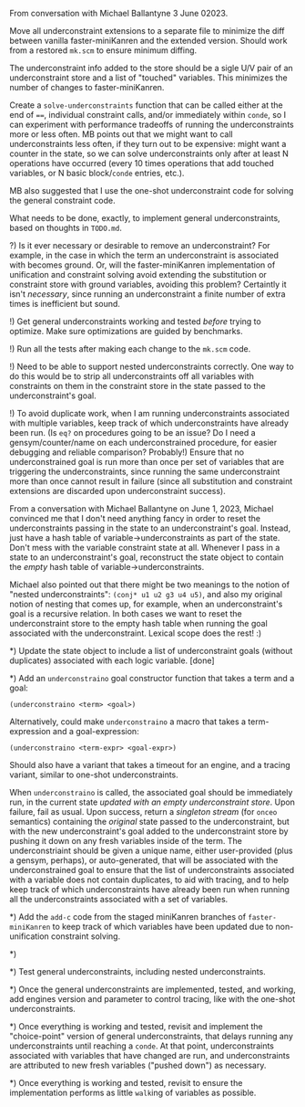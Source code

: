 From conversation with Michael Ballantyne 3 June 02023.

Move all underconstraint extensions to a separate file to minimize the
diff between vanilla faster-miniKanren and the extended version.
Should work from a restored `mk.scm` to ensure minimum diffing.

The underconstraint info added to the store should be a sigle U/V pair
of an underconstraint store and a list of "touched" variables.  This
minimizes the number of changes to faster-miniKanren.

Create a `solve-underconstraints` function that can be called either
at the end of `==`, individual constraint calls, and/or immediately
within `conde`, so I can experiment with performance tradeoffs of
running the underconstraints more or less often.  MB points out that
we might want to call underconstraints less often, if they turn out to
be expensive: might want a counter in the state, so we can solve
underconstraints only after at least N operations have occurred (every
10 times operations that add touched variables, or N basic
block/`conde` entries, etc.).

MB also suggested that I use the one-shot underconstraint code for
solving the general constraint code.


What needs to be done, exactly, to implement general underconstraints,
based on thoughts in `TODO.md`.

?) Is it ever necessary or desirable to remove an underconstraint?
For example, in the case in which the term an underconstraint is
associated with becomes ground.  Or, will the faster-miniKanren
implementation of unification and constraint solving avoid extending
the substitution or constraint store with ground variables, avoiding
this problem?  Certaintly it isn't *necessary*, since running an
underconstraint a finite number of extra times is inefficient but
sound.

!) Get general underconstraints working and tested *before* trying to
 optimize.  Make sure optimizations are guided by benchmarks.

!) Run all the tests after making each change to the `mk.scm` code.

!) Need to be able to support nested underconstraints correctly.  One
 way to do this would be to strip all underconstraints off all
 variables with constraints on them in the constraint store in the
 state passed to the underconstraint's goal.  

!) To avoid duplicate work, when I am running underconstraints
 associated with multiple variables, keep track of which
 underconstraints have already been run.  (Is `eq?` on procedures
 going to be an issue?  Do I need a gensym/counter/name on each
 underconstrained procedure, for easier debugging and reliable
 comparison?  Probably!)  Ensure that no underconstrained goal is run
 more than once per set of variables that are triggering the
 underconstraints, since running the same underconstraint more than
 once cannot result in failure (since all substitution and constraint
 extensions are discarded upon underconstraint success).

From a conversation with Michael Ballantyne on June 1, 2023, Michael
convinced me that I don't need anything fancy in order to reset the
underconstraints passing in the state to an underconstraint's goal.
Instead, just have a hash table of variable->underconstraints as part
of the state.  Don't mess with the variable constraint state at all.
Whenever I pass in a state to an underconstraint's goal, reconstruct
the state object to contain the *empty* hash table of
variable->underconstraints.

Michael also pointed out that there might be two meanings to the
notion of "nested underconstraints": `(conj* u1 u2 g3 u4 u5)`, and
also my original notion of nesting that comes up, for example, when an
underconstraint's goal is a recursive relation.  In both cases we want
to reset the underconstraint store to the empty hash table when
running the goal associated with the underconstraint.  Lexical scope
does the rest!  :)


*) Update the state object to include a list of underconstraint goals
 (without duplicates) associated with each logic variable. [done]

*) Add an `underconstraino` goal constructor function that takes a
 term and a goal:

 `(underconstraino <term> <goal>)`

  Alternatively, could make `underconstraino` a macro that takes a
  term-expression and a goal-expression:

  `(underconstraino <term-expr> <goal-expr>)`

  Should also have a variant that takes a timeout for an engine, and a
  tracing variant, similar to one-shot underconstraints.

  When `underconstraino` is called, the associated goal should be
  immediately run, in the current state *updated with an empty
  underconstraint store*.  Upon failure, fail as usual.  Upon success,
  return a *singleton stream* (for `onceo` semantics) containing the
  *original* state passed to the underconstraint, but with the new
  underconstraint's goal added to the underconstraint store by pushing
  it down on any fresh variables inside of the term.  The
  underconstriaint should be given a unique name, either user-provided
  (plus a gensym, perhaps), or auto-generated, that will be associated
  with the underconstrained goal to ensure that the list of
  underconstraints associated with a variable does not contain
  duplicates, to aid with tracing, and to help keep track of which
  underconstraints have already been run when running all the
  underconstraints associated with a set of variables.
  

*) Add the `add-c` code from the staged miniKanren branches of
 `faster-miniKanren` to keep track of which variables have been
 updated due to non-unification constraint solving.

*) 

*) Test general underconstraints, including nested underconstraints.

*) Once the general underconstraints are implemented, tested, and
 working, add engines version and parameter to control tracing, like
 with the one-shot underconstraints.

*) Once everything is working and tested, revisit and implement the
 "choice-point" version of general underconstraints, that delays
 running any underconstraints until reaching a `conde`.  At that
 point, underconstraints associated with variables that have changed
 are run, and underconstraints are attributed to new fresh variables
 ("pushed down") as necessary.

*) Once everything is working and tested, revisit to ensure the
 implementation performs as little `walk`ing of variables as possible.